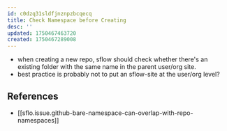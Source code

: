 ```yaml
---
id: c0dzq31sldfjnznpzbcqecq
title: Check Namespace before Creating
desc: ''
updated: 1750467463720
created: 1750467289008
---
```


- when creating a new repo, sflow should check whether there's an existing folder with the same name in the parent user/org site.
- best practice is probably not to put an sflow-site at the user/org level?

## References

- [[sflo.issue.github-bare-namespace-can-overlap-with-repo-namespaces]]